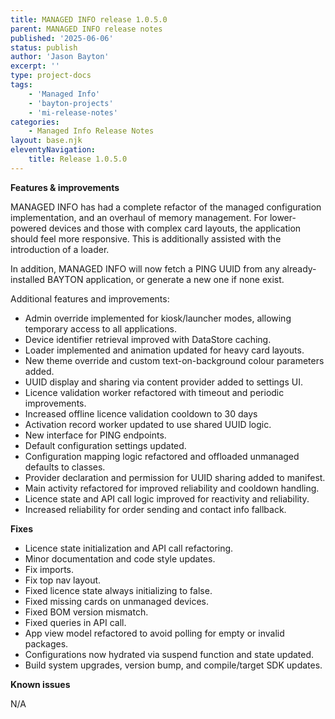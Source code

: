 ```yaml
---
title: MANAGED INFO release 1.0.5.0
parent: MANAGED INFO release notes
published: '2025-06-06'
status: publish
author: 'Jason Bayton'
excerpt: ''
type: project-docs
tags: 
    - 'Managed Info'
    - 'bayton-projects'
    - 'mi-release-notes'
categories: 
    - Managed Info Release Notes
layout: base.njk
eleventyNavigation: 
    title: Release 1.0.5.0
---
```


**Features & improvements**

MANAGED INFO has had a complete refactor of the managed configuration implementation, and an overhaul of memory management. For lower-powered devices and those with complex card layouts, the application should feel more responsive. This is additionally assisted with the introduction of a loader.

In addition, MANAGED INFO will now fetch a PING UUID from any already-installed BAYTON application, or generate a new one if none exist.

Additional features and improvements:

- Admin override implemented for kiosk/launcher modes, allowing temporary access to all applications.
- Device identifier retrieval improved with DataStore caching.
- Loader implemented and animation updated for heavy card layouts.
- New theme override and custom text-on-background colour parameters added.
- UUID display and sharing via content provider added to settings UI.
- Licence validation worker refactored with timeout and periodic improvements.
- Increased offline licence validation cooldown to 30 days
- Activation record worker updated to use shared UUID logic.
- New interface for PING endpoints.
- Default configuration settings updated.
- Configuration mapping logic refactored and offloaded unmanaged defaults to classes.
- Provider declaration and permission for UUID sharing added to manifest.
- Main activity refactored for improved reliability and cooldown handling.
- Licence state and API call logic improved for reactivity and reliability.
- Increased reliability for order sending and contact info fallback.

**Fixes**

- Licence state initialization and API call refactoring.
- Minor documentation and code style updates.
- Fix imports.
- Fix top nav layout.
- Fixed licence state always initializing to false.
- Fixed missing cards on unmanaged devices.
- Fixed BOM version mismatch.
- Fixed queries in API call.
- App view model refactored to avoid polling for empty or invalid packages.
- Configurations now hydrated via suspend function and state updated.
- Build system upgrades, version bump, and compile/target SDK updates.

**Known issues**

N/A